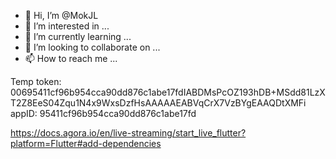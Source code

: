 - 👋 Hi, I’m @MokJL
- 👀 I’m interested in ...
- 🌱 I’m currently learning ...
- 💞️ I’m looking to collaborate on ...
- 📫 How to reach me ...

<!---
MokJL/MokJL is a ✨ special ✨ repository because its `README.md` (this file) appears on your GitHub profile.
You can click the Preview link to take a look at your changes.
--->
Temp token: 00695411cf96b954cca90dd876c1abe17fdIABDMsPcOZ193hDB+MSdd81LzXT2Z8EeS04Zqu1N4x9WxsDzfHsAAAAAEABVqCrX7VzBYgEAAQDtXMFi
appID: 95411cf96b954cca90dd876c1abe17fd


https://docs.agora.io/en/live-streaming/start_live_flutter?platform=Flutter#add-dependencies
